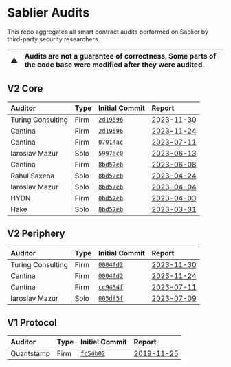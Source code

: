 # Sablier Audits

This repo aggregates all smart contract audits performed on Sablier by third-party security researchers.

| :warning: | Audits are not a guarantee of correctness. Some parts of the code base were modified after they were audited. |
| --------- | :------------------------------------------------------------------------------------------------------------ |

## V2 Core

[2d19596]: https://github.com/sablier-labs/v2-core/tree/2d19596e02e6c7ddab15ece1d140addee4d6f10c
[07014ac]: https://github.com/sablier-labs/v2-core/tree/07014ac599908207934f0f5831471e10c8ab3447
[8bd57eb]: https://github.com/sablier-labs/v2-core/tree/8bd57ebb31fddf6ef262477e5a378027db8b85d8
[5997ac0]: https://github.com/sablier-labs/v2-core/tree/5997ac05751960259c03aa166158d5db8aea1675

| Auditor           | Type | Initial Commit       | Report                                         |
| :---------------- | :--- | :------------------- | :--------------------------------------------- |
| Turing Consulting | Firm | [`2d19596`][2d19596] | [2023-11-30](./v2-core/turing-2023-11-30.pdf)  |
| Cantina           | Firm | [`2d19596`][2d19596] | [2023-11-24](./v2-core/cantina-2023-11-24.pdf) |
| Cantina           | Firm | [`07014ac`][07014ac] | [2023-07-11](./v2-core/cantina-2023-07-11.pdf) |
| Iaroslav Mazur    | Solo | [`5997ac0`][5997ac0] | [2023-06-13](./v2-core/iaro-2023-06-13.pdf)    |
| Cantina           | Firm | [`8bd57eb`][8bd57eb] | [2023-06-08](./v2-core/cantina-2023-06-08.pdf) |
| Rahul Saxena      | Solo | [`8bd57eb`][8bd57eb] | [2023-04-24](./v2-core/rahul-2023-04-24.pdf)   |
| Iaroslav Mazur    | Solo | [`8bd57eb`][8bd57eb] | [2023-04-04](./v2-core/iaro-2023-04-04.pdf)    |
| HYDN              | Firm | [`8bd57eb`][8bd57eb] | [2023-04-03](./v2-core/hydn-2023-04-03.pdf)    |
| Hake              | Solo | [`8bd57eb`][8bd57eb] | [2023-03-31](./v2-core/hake-2023-03-31.pdf)    |

## V2 Periphery

[0004fd2]: https://github.com/sablier-labs/v2-periphery/tree/0004fd2e61e032df3d895045ec414ecb212ddcc8
[cc9434f]: https://github.com/sablier-labs/v2-periphery/tree/cc9434f4f722ba259366cff6f437d5ee3df459cd
[005df5f]: https://github.com/sablier-labs/v2-periphery/tree/005df5f0452fb2dc4c19a613b9b572982849a35b

| Auditor           | Type | Initial Commit       | Report                                              |
| :---------------- | :--- | :------------------- | :-------------------------------------------------- |
| Turing Consulting | Firm | [`0004fd2`][0004fd2] | [2023-11-30](./v2-periphery/turing-2023-11-30.pdf)  |
| Cantina           | Firm | [`0004fd2`][0004fd2] | [2023-11-24](./v2-periphery/cantina-2023-11-24.pdf) |
| Cantina           | Firm | [`cc9434f`][cc9434f] | [2023-07-11](./v2-periphery/cantina-2023-07-11.pdf) |
| Iaroslav Mazur    | Solo | [`005df5f`][005df5f] | [2023-07-09](./v2-periphery/iaro-2023-07-09.pdf)    |

## V1 Protocol

[fc54b02]: https://github.com/sablier-labs/v1-protocol/tree/fc54b0233e186232f6d724fa89d1cf7c1f45c688

| Auditor    | Type | Initial Commit       | Report                                       |
| :--------- | :--- | :------------------- | :------------------------------------------- |
| Quantstamp | Firm | [`fc54b02`][fc54b02] | [2019-11-25](./v1/quantstamp-2019-11-25.pdf) |
